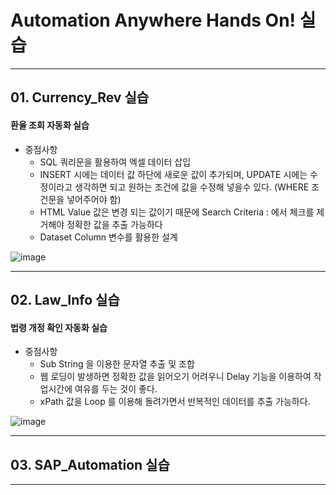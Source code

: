 # Automation Anywhere Hands On! 실습
---
## 01. Currency_Rev 실습

#### 환율 조회 자동화 실습

- 중점사항
  - SQL 쿼리문을 활용하여 엑셀 데이터 삽입
  - INSERT 시에는 데이터 값 하단에 새로운 값이 추가되며, UPDATE 시에는 수정이라고 생각하면 되고 원하는 조건에 값을 수정해 넣을수 있다. (WHERE 조건문을 넣어주어야 함)
  - HTML Value 값은 변경 되는 값이기 때문에 Search Criteria : 에서 체크를 제거해야 정확한 값을 추출 가능하다
  - Dataset Column 변수를 활용한 설계

![image](https://user-images.githubusercontent.com/79305451/141072796-93c51e59-baeb-4539-90de-9288ce3ed5a9.png)

---

## 02. Law_Info 실습

#### 법령 개정 확인 자동화 실습

- 중점사항
  - Sub String 을 이용한 문자열 추출 및 조합
  - 웹 로딩이 발생하면 정확한 값을 읽어오기 어려우니 Delay 기능을 이용하여 작업시간에 여유를 두는 것이 좋다.
  - xPath 값을 Loop 를 이용해 돌려가면서 반복적인 데이터를 추출 가능하다.

![image](https://user-images.githubusercontent.com/79305451/141071852-baa2ac7e-5287-4dc2-8a24-645a1dce256b.png)

---

## 03. SAP_Automation 실습


---

